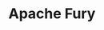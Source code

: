 ---
codehost: https://github.com/apache/incubator-fury
logohandle: apache_fury
sort: fury
tags:
- apache
title: Apache Fury
twitter: https://x.com/ApacheFury
website: https://fury.apache.org/
---